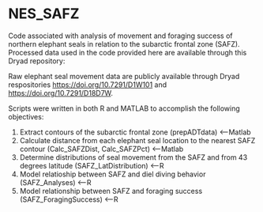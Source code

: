 # NES_SAFZ

Code associated with analysis of movement and foraging success of northern elephant seals in relation to the subarctic frontal zone (SAFZ).
Processed data used in the code provided here are available through this Dryad repository: 

Raw elephant seal movement data are publicly available through Dryad respositories https://doi.org/10.7291/D1W101 and https://doi.org/10.7291/D18D7W. 

Scripts were written in both R and MATLAB to accomplish the following objectives:

1. Extract contours of the subarctic frontal zone (prepADTdata) <--Matlab
2. Calculate distance from each elephant seal location to the nearest SAFZ contour (Calc_SAFZDist, Calc_SAFZPct) <--Matlab
3. Determine distributions of seal movement from the SAFZ and from 43 degrees latitude (SAFZ_LatDistribution) <--R
4. Model relatioship between SAFZ and diel diving behavior (SAFZ_Analyses) <--R
5. Model relationship between SAFZ and foraging success (SAFZ_ForagingSuccess) <--R

